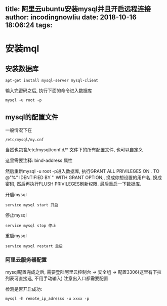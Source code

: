 title: 阿里云ubuntu安装mysql并且开启远程连接
author: incodingnowliu
date: 2018-10-16 18:06:24
tags:
---
# 安装mql
## 安装数据库
```
apt-get install mysql-server mysql-client
```
输入完密码之后, 执行下面的命令进入数据库
```
mysql -u root -p
```
## mysql的配置文件
一般情况下在
```
/etc/mysql/my.cnf
```
当然也包含/etc/mysql/conf.d/* 文件下的所有配置文件, 也可以自定义

这里需要注释: bind-address 属性

然后重新mysql -u root -p进入数据库, 执行GRANT ALL PRIVILEGES ON *.* TO <user>@"%" IDENTIFIED BY '<password>' WITH GRANT OPTION;, <user>换成你想设置的用户名, <password>换成密码, 然后再执行FLUSH PRIVILEGES刷新权限. 最后重启一下数据库.
  
开启mysql
```
service mysql start 开启
```
停止mysql
```
service mysql stop 停止
```
重启mysql
```
service mysql restart 重启
```

### 阿里云服务器配置
mysql配置完成之后, 需要登陆阿里云控制台 -> 安全组 -> 配置3306(这里有下拉列表可直接选, 不用手动输入) 注意出入口都需要配置

检测是否开启成功:
```
mysql -h remote_ip_adresss -u xxxx -p
```





